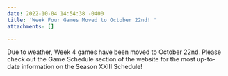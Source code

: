 ```yaml
---
date: 2022-10-04 14:54:38 -0400
title: 'Week Four Games Moved to October 22nd! '
attachments: []

---
```

Due to weather, Week 4 games have been moved to October 22nd. Please check out the Game Schedule section of the website for the most up-to-date information on the Season XXIII Schedule! 
